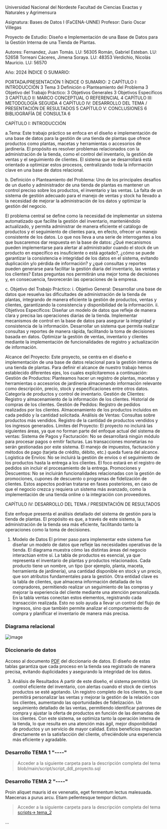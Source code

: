 


Universidad Nacional del Nordeste
Facultad de Ciencias Exactas y Naturales y Agrimensura



Asignatura: Bases de Datos I (FaCENA-UNNE)
Profesor: Darío Oscar Villegas



Proyecto de Estudio: 
Diseño e Implementación de una Base de Datos para la Gestión Interna de una Tienda de Plantas.


Autores:
Fernandez, Juan Tomás.                            LU: 56305
Román, Gabriel Esteban.                           LU: 52658
Torreani Cáceres, Jimena Soraya.                  LU: 48353
Verdichio, Nicolás Mauricio.                      LU: 56570 




Año: 2024
ÍNDICE O SUMARIO:

PORTADA/PRESENTACIÓN	1
ÍNDICE O SUMARIO:	2
CAPÍTULO I: INTRODUCCIÓN	3
   Tema	3
    Definición o Planteamiento del Problema	3
    Objetivo del Trabajo Práctico:	3
    Objetivos Generales	3
    Objetivos Específicos	3
CAPÍTULO II: MARCO CONCEPTUAL O REFERENCIAL	4
CAPÍTULO III: METODOLOGÍA SEGUIDA	4
CAPÍTULO IV: DESARROLLO DEL TEMA / PRESENTACIÓN DE RESULTADOS	5
CAPÍTULO V: CONCLUSIONES	6
BIBLIOGRAFÍA DE CONSULTA	6



CAPÍTULO I: INTRODUCCIÓN

a.Tema:
Este trabajo práctico se enfoca en el diseño e implementación de una base de datos para la gestión de una tienda de plantas que ofrece productos como plantas, macetas y herramientas o accesorios de jardinería. El propósito es resolver problemas relacionados con la administración de la tienda, como el control del inventario, la gestión de ventas y el seguimiento de clientes. El sistema que se desarrollará está orientado a optimizar estos procesos, centralizando toda la información clave en una base de datos relacional.

b. Definición o Planteamiento del Problema:
Uno de los principales desafíos de un dueño y administrador de una tienda de plantas es mantener un control preciso sobre los productos, el inventario y las ventas. La falta de un sistema de gestión adecuado para el manejo de ventas y stock ha llevado a la necesidad de mejorar la administración de los datos y optimizar la gestión del negocio.

El problema central se define como la necesidad de implementar un sistema automatizado que facilite la gestión del inventario, manteniéndolo actualizado, y permita administrar de manera eficiente el catálogo de productos y el seguimiento de clientes para, en efecto, ofrecer un manejo consistente de los datos. Lo que nos lleva a una serie de interrogantes a los que buscaremos dar respuesta en la base de datos: ¿Qué mecanismos pueden implementarse para alertar al administrador cuando el stock de un producto en específico es insuficiente o está agotado?, ¿cómo se puede garantizar la consistencia e integridad de los datos en el sistema, evitando duplicación y/o pérdida de información? y ¿qué consultas y reportes pueden generarse para facilitar la gestión diaria del inventario, las ventas y los clientes? Estas preguntas nos permitirán una mejor toma de decisiones y, en consecuencia, favorecerán las operaciones de la empresa. 
 

c. Objetivo del Trabajo Práctico:
i. Objetivo General:
Desarrollar una base de datos que resuelva las dificultades de administración de la tienda de plantas, integrando de manera eficiente la gestión de productos, ventas y clientes, garantizando la consistencia y disponibilidad de la información.
ii. Objetivos Específicos:
Diseñar un modelo de datos que refleje de manera clara y precisa las operaciones diarias de la tienda.
Implementar mecanismos de control en la base de datos para asegurar la integridad y consistencia de la información.
Desarrollar un sistema que permita realizar consultas y reportes de manera rápida, facilitando la toma de decisiones basada en datos.
Optimizar la gestión de ventas, inventario y clientes mediante la implementación de funcionalidades de registro y actualización de información.

Alcance del Proyecto:
Este proyecto, se centra en el diseño e implementación de una base de datos relacional para la gestión interna de una tienda de plantas. Para definir el alcance de nuestro trabajo hemos establecido diferentes ejes, los cuales explicitaremos a continuación:
Gestión de Productos: Planteamos hacer un registro de plantas, macetas y herramientas o accesorios de jardinería almacenando información relevante como descripción, precio, stock y especificaciones entre otros datos. Categoría de productos y control de inventario.
Gestión de Clientes: Registro y almacenamiento de la información de los clientes. Historial de compras de los clientes.
Gestión de Pedidos: Registro de pedidos realizados por los clientes. Almacenamiento de los productos incluidos en cada pedido y la cantidad solicitada.
Análisis de Ventas: Consultas sobre productos más vendidos. Registro de la cantidad de productos vendidos y los ingresos generados.
Límites del Proyecto: 
El proyecto no incluirá las siguientes áreas, ya que no forman parte del enfoque actual del sistema de ventas:
Sistema de Pagos y Facturación: No se desarrollará ningún módulo para procesar pagos o emitir facturas. Las transacciones monetarias no serán gestionadas por este sistema. El manejo de impuestos, facturación y métodos de pago (tarjeta de crédito, débito, etc.) queda fuera del alcance.
Logística de Envíos: No se incluirá la gestión de envíos o el seguimiento de los productos hasta la entrega a los clientes. El foco estará en el registro de pedidos sin incluir el procesamiento de la entrega.
Promociones y Descuentos: No se incluirán funcionalidades relacionadas con la gestión de promociones, cupones de descuento o programas de fidelización de clientes.
Estos aspectos podrían tratarse en fases posteriores, en caso de que el negocio crezca y requiera un sistema más avanzado, como la implementación de una tienda online o la integración con proveedores.


CAPÍTULO IV: DESARROLLO DEL TEMA / PRESENTACIÓN DE RESULTADOS 

Este enfoque presenta el análisis detallado del sistema de gestión para la tienda de plantas.
El propósito es que, a través de este sistema, la administración de la tienda sea más eficiente, facilitando tanto la operaciones como la toma de decisiones.
1. Modelo de Datos
El primer paso para implementar este sistema fue diseñar un modelo de datos que refleje las necesidades operativas de la tienda.
El diagrama muestra cómo las distintas áreas del negocio interactúan entre sí. La tabla de productos es esencial, ya que representa el inventario de plantas y productos relacionados. Cada producto tiene un nombre, un tipo (por ejemplo, planta, maceta, herramienta de jardinería), una cantidad disponible en stock y un precio, que son atributos fundamentales para la gestión.
Otra entidad clave es la tabla de clientes, que almacena información detallada de los compradores, permitiendo realizar un seguimiento de las compras y mejorar la experiencia del cliente mediante una atención personalizada.
En la tabla ventas conectan estos elementos, registrando cada transacción realizada. Esto no solo ayuda a llevar un control del flujo de ingresos, sino que también permite analizar el comportamiento de compra y planificar el inventario de manera más precisa.


### Diagrama relacional

![image](https://github.com/user-attachments/assets/2eb35ed2-1a16-4bf9-970a-93524f152c3f)





### Diccionario de datos

Acceso al documento [PDF](Docs/diccionario_datos_tiendaPlantas.pdf) del diccionario de datos.
El diseño de estas tablas garantiza que cada proceso en la tienda sea registrado de manera precisa, evitando duplicidades y asegurando la integridad de los datos.



3. Análisis de Resultados
A partir de este diseño, el sistema permitirá:
Un control eficiente del inventario, con alertas cuando el stock de ciertos productos se esté agotando.
Un registro completo de los clientes, lo que permitirá personalizar las ventas y mejorar la gestión de la relación con los clientes, aumentando las oportunidades de fidelización.
Un seguimiento detallado de las ventas, permitiendo identificar patrones de compra y ajustar la oferta de productos en función de las demandas de los clientes.
Con este sistema, se optimiza tanto la operación interna de la tienda, lo que resulta en una atención  más ágil, mejor disponibilidad de productos y un servicio de mayor calidad. Estos beneficios impactan directamente en la satisfacción del cliente, ofreciéndole una experiencia más eficiente y agradable.








### Desarrollo TEMA 1 "----"

> Acceder a la siguiente carpeta para la descripción completa del tema blob/main/script/script_ddl_proyecto.sql

### Desarrollo TEMA 2 "----"

Proin aliquet mauris id ex venenatis, eget fermentum lectus malesuada. Maecenas a purus arcu. Etiam pellentesque tempor dictum. 

> Acceder a la siguiente carpeta para la descripción completa del tema [scripts-> tema_2](script/tema02_nombre_tema)

... 




